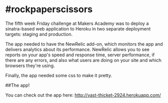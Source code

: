 #rockpaperscissors
=================

The fifth week Friday challenge at Makers Academy was to deploy a sinatra-based web application to Heroku in two separate  deployment targets: staging and production.

The app needed to have the NewRelic add-on, which monitors the app and delivers analytics about its performance. NewRelic allows you to see reports on your app's speed and response time, server performance, if there are any errors, and also what users are doing on your site and which browsers they're using.

Finally, the app needed some css to make it pretty. 

##The app!

You can check out the app here: http://vast-thicket-2924.herokuapp.com/
